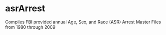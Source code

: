 # asrArrest
Compiles FBI provided annual Age, Sex, and Race (ASR) Arrest Master Files from 1980 through 2009
